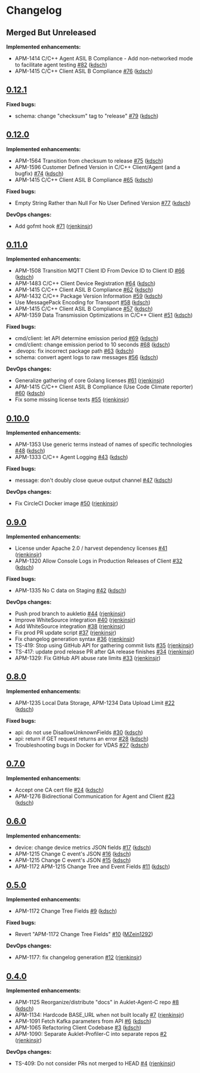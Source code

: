 # Changelog

## Merged But Unreleased

**Implemented enhancements:**

- APM-1414 C/C++ Agent ASIL B Compliance - Add non-networked mode to facilitate agent testing [#82](https://github.com/ESG-USA/Auklet-Client-C/pull/82) ([kdsch](https://github.com/kdsch))
- APM-1415 C/C++ Client ASIL B Compliance [#76](https://github.com/ESG-USA/Auklet-Client-C/pull/76) ([kdsch](https://github.com/kdsch))

## [0.12.1](https://github.com/ESG-USA/Auklet-Client-C/tree/0.12.1)

**Fixed bugs:**

- schema: change "checksum" tag to "release" [#79](https://github.com/ESG-USA/Auklet-Client-C/pull/79) ([kdsch](https://github.com/kdsch))

## [0.12.0](https://github.com/ESG-USA/Auklet-Client-C/tree/0.12.0)

**Implemented enhancements:**

- APM-1564 Transition from checksum to release [#75](https://github.com/ESG-USA/Auklet-Client-C/pull/75) ([kdsch](https://github.com/kdsch))
- APM-1596 Customer Defined Version in C/C++ Client/Agent (and a bugfix) [#74](https://github.com/ESG-USA/Auklet-Client-C/pull/74) ([kdsch](https://github.com/kdsch))
- APM-1415  C/C++ Client ASIL B Compliance [#65](https://github.com/ESG-USA/Auklet-Client-C/pull/65) ([kdsch](https://github.com/kdsch))

**Fixed bugs:**

- Empty String Rather than Null For No User Defined Version [#77](https://github.com/ESG-USA/Auklet-Client-C/pull/77) ([kdsch](https://github.com/kdsch))

**DevOps changes:**

- Add gofmt hook [#71](https://github.com/ESG-USA/Auklet-Client-C/pull/71) ([rjenkinsjr](https://github.com/rjenkinsjr))

## [0.11.0](https://github.com/ESG-USA/Auklet-Client-C/tree/0.11.0)

**Implemented enhancements:**

- APM-1508  Transition MQTT Client ID From Device ID to Client ID [#66](https://github.com/ESG-USA/Auklet-Client-C/pull/66) ([kdsch](https://github.com/kdsch))
- APM-1483  C/C++ Client Device Registration [#64](https://github.com/ESG-USA/Auklet-Client-C/pull/64) ([kdsch](https://github.com/kdsch))
- APM-1415  C/C++ Client ASIL B Compliance [#62](https://github.com/ESG-USA/Auklet-Client-C/pull/62) ([kdsch](https://github.com/kdsch))
- APM-1432 C/C++ Package Version Information [#59](https://github.com/ESG-USA/Auklet-Client-C/pull/59) ([kdsch](https://github.com/kdsch))
- Use MessagePack Encoding for Transport [#58](https://github.com/ESG-USA/Auklet-Client-C/pull/58) ([kdsch](https://github.com/kdsch))
- APM-1415  C/C++ Client ASIL B Compliance [#57](https://github.com/ESG-USA/Auklet-Client-C/pull/57) ([kdsch](https://github.com/kdsch))
- APM-1359 Data Transmission Optimizations in C/C++ Client [#51](https://github.com/ESG-USA/Auklet-Client-C/pull/51) ([kdsch](https://github.com/kdsch))

**Fixed bugs:**

- cmd/client: let API determine emission period [#69](https://github.com/ESG-USA/Auklet-Client-C/pull/69) ([kdsch](https://github.com/kdsch))
- cmd/client: change emission period to 10 seconds [#68](https://github.com/ESG-USA/Auklet-Client-C/pull/68) ([kdsch](https://github.com/kdsch))
- .devops: fix incorrect package path [#63](https://github.com/ESG-USA/Auklet-Client-C/pull/63) ([kdsch](https://github.com/kdsch))
- schema: convert agent logs to raw messages [#56](https://github.com/ESG-USA/Auklet-Client-C/pull/56) ([kdsch](https://github.com/kdsch))

**DevOps changes:**

- Generalize gathering of core Golang licenses [#61](https://github.com/ESG-USA/Auklet-Client-C/pull/61) ([rjenkinsjr](https://github.com/rjenkinsjr))
- APM-1415  C/C++ Client ASIL B Compliance (Use Code Climate reporter) [#60](https://github.com/ESG-USA/Auklet-Client-C/pull/60) ([kdsch](https://github.com/kdsch))
- Fix some missing license texts [#55](https://github.com/ESG-USA/Auklet-Client-C/pull/55) ([rjenkinsjr](https://github.com/rjenkinsjr))

## [0.10.0](https://github.com/ESG-USA/Auklet-Client-C/tree/0.10.0)

**Implemented enhancements:**

- APM-1353 Use generic terms instead of names of specific technologies [#48](https://github.com/ESG-USA/Auklet-Client-C/pull/48) ([kdsch](https://github.com/kdsch))
- APM-1333 C/C++ Agent Logging [#43](https://github.com/ESG-USA/Auklet-Client-C/pull/43) ([kdsch](https://github.com/kdsch))

**Fixed bugs:**

- message: don't doubly close queue output channel [#47](https://github.com/ESG-USA/Auklet-Client-C/pull/47) ([kdsch](https://github.com/kdsch))

**DevOps changes:**

- Fix CircleCI Docker image [#50](https://github.com/ESG-USA/Auklet-Client-C/pull/50) ([rjenkinsjr](https://github.com/rjenkinsjr))

## [0.9.0](https://github.com/ESG-USA/Auklet-Client-C/tree/0.9.0)

**Implemented enhancements:**

- License under Apache 2.0 / harvest dependency licenses [#41](https://github.com/ESG-USA/Auklet-Client-C/pull/41) ([rjenkinsjr](https://github.com/rjenkinsjr))
- APM-1320 Allow Console Logs in Production Releases of Client [#32](https://github.com/ESG-USA/Auklet-Client-C/pull/32) ([kdsch](https://github.com/kdsch))

**Fixed bugs:**

- APM-1335 No C data on Staging [#42](https://github.com/ESG-USA/Auklet-Client-C/pull/42) ([kdsch](https://github.com/kdsch))

**DevOps changes:**

- Push prod branch to aukletio [#44](https://github.com/ESG-USA/Auklet-Client-C/pull/44) ([rjenkinsjr](https://github.com/rjenkinsjr))
- Improve WhiteSource integration [#40](https://github.com/ESG-USA/Auklet-Client-C/pull/40) ([rjenkinsjr](https://github.com/rjenkinsjr))
- Add WhiteSource integration [#38](https://github.com/ESG-USA/Auklet-Client-C/pull/38) ([rjenkinsjr](https://github.com/rjenkinsjr))
- Fix prod PR update script [#37](https://github.com/ESG-USA/Auklet-Client-C/pull/37) ([rjenkinsjr](https://github.com/rjenkinsjr))
- Fix changelog generation syntax [#36](https://github.com/ESG-USA/Auklet-Client-C/pull/36) ([rjenkinsjr](https://github.com/rjenkinsjr))
- TS-419: Stop using GitHub API for gathering commit lists [#35](https://github.com/ESG-USA/Auklet-Client-C/pull/35) ([rjenkinsjr](https://github.com/rjenkinsjr))
- TS-417: update prod release PR after QA release finishes [#34](https://github.com/ESG-USA/Auklet-Client-C/pull/34) ([rjenkinsjr](https://github.com/rjenkinsjr))
- APM-1329: Fix GitHub API abuse rate limits [#33](https://github.com/ESG-USA/Auklet-Client-C/pull/33) ([rjenkinsjr](https://github.com/rjenkinsjr))

## [0.8.0](https://github.com/ESG-USA/Auklet-Client-C/tree/0.8.0)

**Implemented enhancements:**

- APM-1235 Local Data Storage, APM-1234 Data Upload Limit [#22](https://github.com/ESG-USA/Auklet-Client-C/pull/22) ([kdsch](https://github.com/kdsch))

**Fixed bugs:**

- api: do not use DisallowUnknownFields [#30](https://github.com/ESG-USA/Auklet-Client-C/pull/30) ([kdsch](https://github.com/kdsch))
- api: return if GET request returns an error [#28](https://github.com/ESG-USA/Auklet-Client-C/pull/28) ([kdsch](https://github.com/kdsch))
- Troubleshooting bugs in Docker for VDAS [#27](https://github.com/ESG-USA/Auklet-Client-C/pull/27) ([kdsch](https://github.com/kdsch))

## [0.7.0](https://github.com/ESG-USA/Auklet-Client-C/tree/0.7.0)

**Implemented enhancements:**

- Accept one CA cert file [#24](https://github.com/ESG-USA/Auklet-Client-C/pull/24) ([kdsch](https://github.com/kdsch))
- APM-1276 Bidirectional Communication for Agent and Client [#23](https://github.com/ESG-USA/Auklet-Client-C/pull/23) ([kdsch](https://github.com/kdsch))

## [0.6.0](https://github.com/ESG-USA/Auklet-Client-C/tree/0.6.0)

**Implemented enhancements:**

- device: change device metrics JSON fields [#17](https://github.com/ESG-USA/Auklet-Client-C/pull/17) ([kdsch](https://github.com/kdsch))
- APM-1215 Change C event's JSON [#16](https://github.com/ESG-USA/Auklet-Client-C/pull/16) ([kdsch](https://github.com/kdsch))
- APM-1215 Change C event's JSON [#15](https://github.com/ESG-USA/Auklet-Client-C/pull/15) ([kdsch](https://github.com/kdsch))
- APM-1172 APM-1215 Change Tree and Event Fields [#11](https://github.com/ESG-USA/Auklet-Client-C/pull/11) ([kdsch](https://github.com/kdsch))

## [0.5.0](https://github.com/ESG-USA/Auklet-Client-C/tree/0.5.0)

**Implemented enhancements:**

- APM-1172 Change Tree Fields [#9](https://github.com/ESG-USA/Auklet-Client-C/pull/9) ([kdsch](https://github.com/kdsch))

**Fixed bugs:**

- Revert "APM-1172 Change Tree Fields" [#10](https://github.com/ESG-USA/Auklet-Client-C/pull/10) ([MZein1292](https://github.com/MZein1292))

**DevOps changes:**

- APM-1177: fix changelog generation [#12](https://github.com/ESG-USA/Auklet-Client-C/pull/12) ([rjenkinsjr](https://github.com/rjenkinsjr))

## [0.4.0](https://github.com/ESG-USA/Auklet-Client-C/tree/0.4.0)

**Implemented enhancements:**

- APM-1125 Reorganize/distribute "docs" in Auklet-Agent-C repo [#8](https://github.com/ESG-USA/Auklet-Client-C/pull/8) ([kdsch](https://github.com/kdsch))
- APM-1134: Hardcode BASE_URL when not built locally [#7](https://github.com/ESG-USA/Auklet-Client-C/pull/7) ([rjenkinsjr](https://github.com/rjenkinsjr))
- APM-1091 Fetch Kafka parameters from API [#6](https://github.com/ESG-USA/Auklet-Client-C/pull/6) ([kdsch](https://github.com/kdsch))
- APM-1065 Refactoring Client Codebase [#3](https://github.com/ESG-USA/Auklet-Client-C/pull/3) ([kdsch](https://github.com/kdsch))
- APM-1090: Separate Auklet-Profiler-C into separate repos [#2](https://github.com/ESG-USA/Auklet-Client-C/pull/2) ([rjenkinsjr](https://github.com/rjenkinsjr))

**DevOps changes:**

- TS-409: Do not consider PRs not merged to HEAD [#4](https://github.com/ESG-USA/Auklet-Client-C/pull/4) ([rjenkinsjr](https://github.com/rjenkinsjr))
